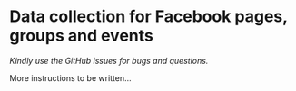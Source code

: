 # Data collection for Facebook pages, groups and events

*Kindly use the GitHub issues for bugs and questions.*

More instructions to be written...

